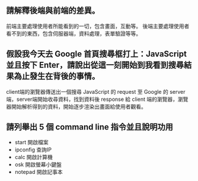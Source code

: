 ## 請解釋後端與前端的差異。

前端主要處理使用者所能看到的一切，包含畫面，互動等。
後端主要處理使用者看不到的東西，包含伺服器端，資料處理，表單驗證等等。

## 假設我今天去 Google 首頁搜尋框打上：JavaScript 並且按下 Enter，請說出從這一刻開始到我看到搜尋結果為止發生在背後的事情。


client端的瀏覽器傳送出一個搜尋 JavaScript 的 request 至 Google 的 server端，server端開始收尋資料，找到資料後 response 給 client 端的瀏覽器，瀏覽器開始解析得到的資料，開始逐步渲染出畫面給使用者觀看。

## 請列舉出 5 個 command line 指令並且說明功用
- start 開啟檔案
- ipconfig 查詢IP
- calc 開啟計算機
- osk 開啟螢幕小鍵盤
- notepad 開啟記事本
